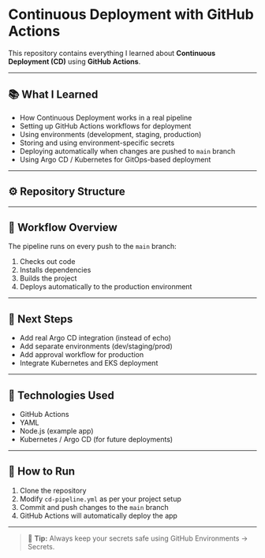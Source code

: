 #  Continuous Deployment with GitHub Actions

This repository contains everything I learned about **Continuous Deployment (CD)** using **GitHub Actions**.

---

## 📚 What I Learned

- How Continuous Deployment works in a real pipeline
- Setting up GitHub Actions workflows for deployment
- Using environments (development, staging, production)
- Storing and using environment-specific secrets
- Deploying automatically when changes are pushed to `main` branch
- Using Argo CD / Kubernetes for GitOps-based deployment

---

## ⚙️ Repository Structure


---

## 🧩 Workflow Overview

The pipeline runs on every push to the `main` branch:
1. Checks out code  
2. Installs dependencies  
3. Builds the project  
4. Deploys automatically to the production environment  

---

## 🧠 Next Steps

- Add real Argo CD integration (instead of echo)
- Add separate environments (dev/staging/prod)
- Add approval workflow for production
- Integrate Kubernetes and EKS deployment

---

## 🧰 Technologies Used

- GitHub Actions  
- YAML  
- Node.js (example app)  
- Kubernetes / Argo CD (for future deployments)

---

## 🏁 How to Run

1. Clone the repository  
2. Modify `cd-pipeline.yml` as per your project setup  
3. Commit and push changes to the `main` branch  
4. GitHub Actions will automatically deploy the app  

---

> 🧠 **Tip:** Always keep your secrets safe using GitHub Environments → Secrets.
